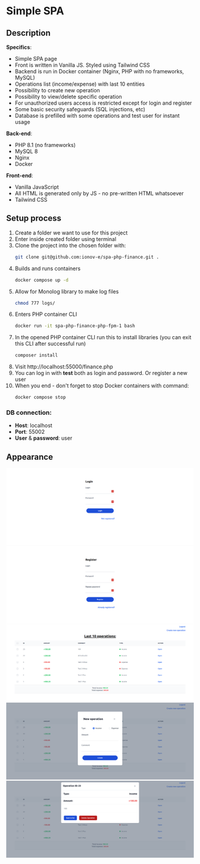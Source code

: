 # Simple SPA
## Description

**Specifics**:
- Simple SPA page
- Front is written in Vanilla JS. Styled using Tailwind CSS
- Backend is run in Docker container (Nginx, PHP with no frameworks, MySQL)
- Operations list (income/expense) with last 10 entities
- Possibility to create new operation
- Possibility to view/delete specific operation
- For unauthorized users access is restricted except for login and register
- Some basic security safeguards (SQL injections, etc)
- Database is prefilled with some operations and test user for instant usage

**Back-end**: 
- PHP 8.1 (no frameworks)
- MySQL 8
- Nginx
- Docker

**Front-end**:
- Vanilla JavaScript
- All HTML is generated only by JS - no pre-written HTML whatsoever
- Tailwind CSS

## Setup process
1. Create a folder we want to use for this project
2. Enter inside created folder using terminal
3. Clone the project into the chosen folder with:
   ```sh
   git clone git@github.com:ionov-e/spa-php-finance.git .
   ```
4. Builds and runs containers
   ```sh
   docker compose up -d
   ```
5. Allow for Monolog library to make log files
   ```sh
   chmod 777 logs/
   ```
6. Enters PHP container CLI
   ```sh
   docker run -it spa-php-finance-php-fpm-1 bash
   ```
7. In the opened PHP container CLI run this to install libraries (you can exit this CLI after successful run)
   ```sh
   composer install
   ```
8. Visit http://localhost:55000/finance.php
9. You can log in with **test** both as login and password. Or register a new user
10. When you end - don't forget to stop Docker containers with command:
    ```sh
    docker compose stop
    ```

### DB connection:
* **Host**: localhost
* **Port**: 55002
* **User** & **password**: user

## Appearance

![login](docs/images/001.png)
![register](docs/images/002.png)
![list](docs/images/010.png)
![new_form](docs/images/011-.png)
![single](docs/images/012.png)